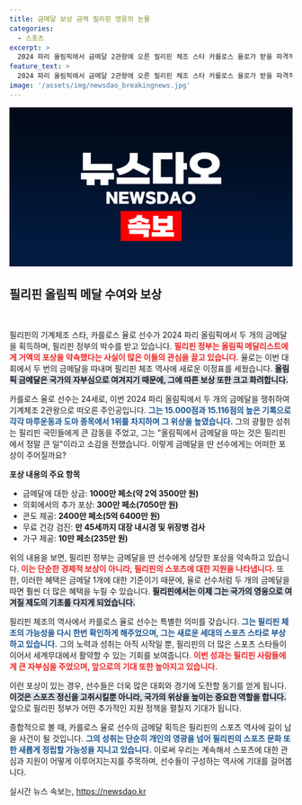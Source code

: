 ```yaml
---
title: 금메달 보상 금액 필리핀 영웅의 눈물
categories:
  - 스포츠
excerpt: >
  2024 파리 올림픽에서 금메달 2관왕에 오른 필리핀 체조 스타 카를로스 율로가 받을 파격적인 보상이 화제를 모으고 있다. 필리핀 정부는 금메달 선수에게 총 2억 원이 넘는 금전적 포상과 고급 콘도, 무료 의료 혜택까지 약속했다.
feature_text: >
  2024 파리 올림픽에서 금메달 2관왕에 오른 필리핀 체조 스타 카를로스 율로가 받을 파격적인 보상이 화제를 모으고 있다. 필리핀 정부는 금메달 선수에게 총 2억 원이 넘는 금전적 포상과 고급 콘도, 무료 의료 혜택까지 약속했다.
image: '/assets/img/newsdao_breakingnews.jpg'
---
```


<p><img src="/assets/img/newsdao_breakingnews.jpg" alt="koreaapp 속보" /></p>

<h2 data-ke-size="size26">필리핀 올림픽 메달 수여와 보상</h2>

<p data-ke-size="size16">&nbsp;</p>

<p>필리핀의 기계체조 스타, 카를로스 율로 선수가 2024 파리 올림픽에서 두 개의 금메달을 획득하며, 필리핀 정부의 박수를 받고 있습니다. <b><span style="color: #ee2323;">필리핀 정부는 올림픽 메달리스트에게 거액의 포상을 약속했다는 사실이 많은 이들의 관심을 끌고 있습니다.</span></b> 율로는 이번 대회에서 두 번의 금메달을 따내며 필리핀 체조 역사에 새로운 이정표를 세웠습니다. <b><span style="background-color: #21538527;">올림픽 금메달은 국가의 자부심으로 여겨지기 때문에, 그에 따른 보상 또한 크고 화려합니다.</span></b> </p>

<p data-ke-size="size16"></p>

<p>카를로스 율로 선수는 24세로, 이번 2024 파리 올림픽에서 두 개의 금메달을 쟁취하여 기계체조 2관왕으로 떠오른 주인공입니다. <b><span style="color: #1a5490;">그는 15.000점과 15.116점의 높은 기록으로 각각 마루운동과 도마 종목에서 1위를 차지하며 그 위상을 높였습니다.</span></b> 그의 광활한 성취는 필리핀 국민들에게 큰 감동을 주었고, 그는 "올림픽에서 금메달을 따는 것은 필리핀에서 정말 큰 일"이라고 소감을 전했습니다. 이렇게 금메달을 딴 선수에게는 어떠한 포상이 주어질까요?</p>

<p data-ke-size="size16"></p>

<p><b>포상 내용의 주요 항목</b></p>

<ul>
    <li>금메달에 대한 상금: <b>1000만 페소(약 2억 3500만 원)</b></li>
    <li>의회에서의 추가 포상: <b>300만 페소(7050만 원)</b></li>
    <li>콘도 제공: <b>2400만 페소(5억 6400만 원)</b></li>
    <li>무료 건강 검진: <b>만 45세까지 대장 내시경 및 위장병 검사</b></li>
    <li>가구 제공: <b>10만 페소(235만 원)</b></li>
</ul>

<p>위의 내용을 보면, 필리핀 정부는 금메달을 딴 선수에게 상당한 포상을 약속하고 있습니다. <b><span style="color: #ee2323;">이는 단순한 경제적 보상이 아니라, 필리핀의 스포츠에 대한 지원을 나타냅니다.</span></b> 또한, 이러한 혜택은 금메달 1개에 대한 기준이기 때문에, 율로 선수처럼 두 개의 금메달을 따면 훨씬 더 많은 혜택을 누릴 수 있습니다. <b><span style="background-color: #21538527;">필리핀에서는 이제 그는 국가의 영웅으로 여겨질 제도의 기초를 다지게 되었습니다.</span></b></p>

<p data-ke-size="size16"></p>

<p>필리핀 체조의 역사에서 카를로스 율로 선수는 특별한 의미를 갖습니다. <b><span style="color: #1a5490;">그는 필리핀 체조의 가능성을 다시 한번 확인하게 해주었으며, 그는 새로운 세대의 스포츠 스타로 부상하고 있습니다.</span></b> 그의 노력과 성취는 아직 시작일 뿐, 필리핀의 더 많은 스포츠 스타들이 이어서 세계무대에서 활약할 수 있는 기회를 보여줍니다. <b><span style="color: #ee2323;">이번 성과는 필리핀 사람들에게 큰 자부심을 주었으며, 앞으로의 기대 또한 높아지고 있습니다.</span></b></p>

<p data-ke-size="size16"></p>

<p>이런 포상이 있는 경우, 선수들은 더욱 많은 대회와 경기에 도전할 동기를 얻게 됩니다. <b><span style="background-color: #21538527;">이것은 스포츠 정신을 고취시킬뿐 아니라, 국가의 위상을 높이는 중요한 역할을 합니다.</span></b> 앞으로 필리핀 정부가 어떤 추가적인 지원 정책을 펼칠지 기대가 됩니다. </p>

<p data-ke-size="size16"></p>

<p>종합적으로 볼 때, 카를로스 율로 선수의 금메달 획득은 필리핀의 스포츠 역사에 길이 남을 사건이 될 것입니다. <b><span style="color: #1a5490;">그의 성취는 단순히 개인의 영광을 넘어 필리핀의 스포츠 문화 또한 새롭게 정립할 가능성을 지니고 있습니다.</span></b> 이로써 우리는 계속해서 스포츠에 대한 관심과 지원이 어떻게 이루어지는지를 주목하며, 선수들이 구성하는 역사에 기대를 걸어봅니다. </p>

<p data-ke-size="size16"></p>
실시간 뉴스 속보는, <a href="https://newsdao.kr" rel="dofollow">https://newsdao.kr</a>


